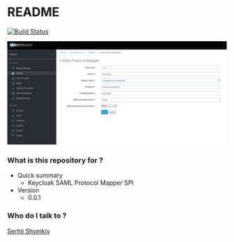 # README #
[![Build Status](https://travis-ci.org/shimkiv/keycloak-saml-protocol-mapper-spi.svg?branch=master)](https://travis-ci.org/shimkiv/keycloak-saml-protocol-mapper-spi)
 
![KC mapper configuration](./keycloak-saml-protocol-mapper-spi.png "KC mapper configuration")

### What is this repository for ? ###

* Quick summary
    * Keycloak SAML Protocol Mapper SPI
* Version
    * 0.0.1

### Who do I talk to ? ###

[Serhii Shymkiv](mailto:sergey@shimkiv.com)

